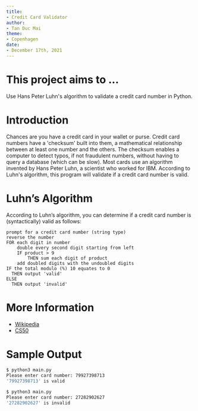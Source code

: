 ```yaml
---
title:
- Credit Card Validator
author:
- Tan Duc Mai
theme:
- Copenhagen
date:
- December 17th, 2021
---
```


# This project aims to ...
Use Hans Peter Luhn's algorithm to validate a credit card number in Python.

# Introduction
Chances are you have a credit card in your wallet or purse. Credit card numbers
have a 'checksum' built into them, a mathematical relationship between at least
one number and the others. The checksum enables a computer to detect typos, if
not fraudulent numbers, without having to query a database (which can be slow).
Most cards use an algorithm invented by Hans Peter Luhn, a scientist who worked
for IBM. According to Luhn's algorithm, this program will validate if a credit
card number is valid.

# Luhn’s Algorithm
According to Luhn’s algorithm, you can determine if a credit card number is
(syntactically) valid as follows:
```
prompt for a credit card number (string type)
reverse the number
FOR each digit in number
    double every second digit starting from left
    IF product > 9
        THEN sum each digit of product
    add doubled digits with the undoubled digits
IF the total modulo (%) 10 equates to 0
  THEN output 'valid'
ELSE
  THEN output 'invalid'
```

# More Information
* [Wikipedia](http://en.wikipedia.org/wiki/Luhn_algorithm)
* [CS50](https://cs50.harvard.edu/x/2022/psets/1/credit/)

# Sample Output
```bash
$ python3 main.py
Please enter card number: 79927398713
'79927398713' is valid
```

```bash
$ python3 main.py
Please enter card number: 27282902627
'27282902627' is invalid
```
